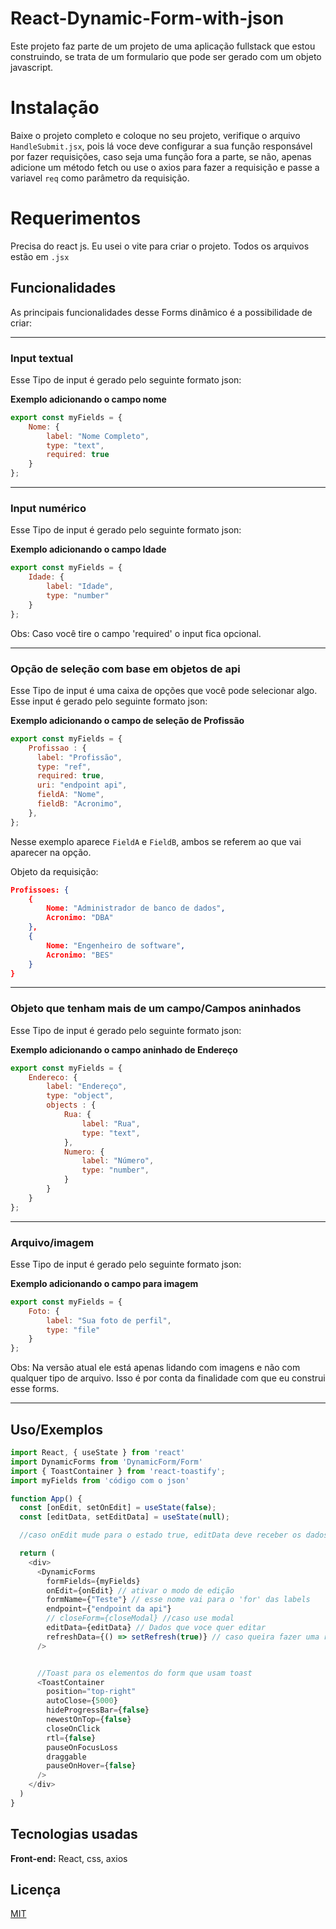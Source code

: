 # React-Dynamic-Form-with-json
Este projeto faz parte de um projeto de uma aplicação fullstack que estou construindo, se trata de um formulario que pode ser gerado com um objeto javascript.

# Instalação

Baixe o projeto completo e coloque no seu projeto, verifique o arquivo ```HandleSubmit.jsx```, pois lá voce deve configurar a sua função responsável por fazer requisições, caso seja uma função fora a parte, se não, apenas adicione um método fetch ou use o axios para fazer a requisição e passe a variavel ```req``` como parâmetro da requisição.

# Requerimentos

Precisa do react js.
Eu usei o vite para criar o projeto.
Todos os arquivos estão em ```.jsx```

## Funcionalidades

As principais funcionalidades desse Forms dinâmico é a possibilidade de criar:

__________
### Input textual
Esse Tipo de input é gerado pelo seguinte formato json:

**Exemplo adicionando o campo nome**
```javascript
export const myFields = {
    Nome: {
        label: "Nome Completo",
        type: "text",
        required: true
    }
};
```

___________
### Input numérico
Esse Tipo de input é gerado pelo seguinte formato json:

**Exemplo adicionando o campo Idade**
```javascript
export const myFields = {
    Idade: {
        label: "Idade",
        type: "number"
    }
};
```

Obs: Caso você tire o campo 'required' o input fica opcional.

__________
### Opção de seleção com base em objetos de api
Esse Tipo de input é uma caixa de opções que você pode selecionar algo. Esse input é gerado pelo seguinte formato json:

**Exemplo adicionando o campo de seleção de Profissão**
```javascript
export const myFields = {
    Profissao : {
      label: "Profissão",
      type: "ref",
      required: true,
      uri: "endpoint api",
      fieldA: "Nome",
      fieldB: "Acronimo",
    },
};
```

Nesse exemplo aparece ```FieldA``` e ```FieldB```, ambos se referem ao que vai aparecer na opção.

Objeto da requisição:
```json
Profissoes: {
    {
        Nome: "Administrador de banco de dados",
        Acronimo: "DBA"
    },
    {
        Nome: "Engenheiro de software",
        Acronimo: "BES"
    }
}
```

__________
### Objeto que tenham mais de um campo/Campos aninhados
Esse Tipo de input é gerado pelo seguinte formato json:

**Exemplo adicionando o campo aninhado de Endereço**
```javascript
export const myFields = {
    Endereco: {
        label: "Endereço",
        type: "object",
        objects : {
            Rua: {
                label: "Rua",
                type: "text",
            },
            Numero: {
                label: "Número",
                type: "number",
            }
        }
    }
};
```

__________
### Arquivo/imagem
Esse Tipo de input é gerado pelo seguinte formato json:

**Exemplo adicionando o campo para imagem**
```javascript
export const myFields = {
    Foto: {
        label: "Sua foto de perfil",
        type: "file"
    }
};
```

Obs: Na versão atual ele está apenas lidando com imagens e não com qualquer tipo de arquivo. Isso é por conta da finalidade com que eu construi esse forms.

__________



## Uso/Exemplos

```javascript
import React, { useState } from 'react'
import DynamicForms from 'DynamicForm/Form'
import { ToastContainer } from 'react-toastify';
import myFields from 'código com o json'

function App() {
  const [onEdit, setOnEdit] = useState(false);
  const [editData, setEditData] = useState(null);

  //caso onEdit mude para o estado true, editData deve receber os dados do objeto, de um banco de dados por exemplo. 

  return (
    <div>
      <DynamicForms 
        formFields={myFields} 
        onEdit={onEdit} // ativar o modo de edição
        formName={"Teste"} // esse nome vai para o 'for' das labels 
        endpoint={"endpoint da api"} 
        // closeForm={closeModal} //caso use modal
        editData={editData} // Dados que voce quer editar
        refreshData={() => setRefresh(true)} // caso queira fazer uma reqisição na sua tela principal após usar o forms
      />


      //Toast para os elementos do form que usam toast
      <ToastContainer
        position="top-right"
        autoClose={5000}
        hideProgressBar={false}
        newestOnTop={false}
        closeOnClick
        rtl={false}
        pauseOnFocusLoss
        draggable
        pauseOnHover={false}
      />
    </div>
  )      
}
```

## Tecnologias usadas

**Front-end:** React, css, axios

## Licença

[MIT](https://choosealicense.com/licenses/mit/)
